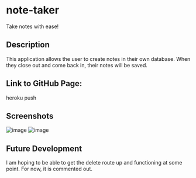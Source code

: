# note-taker
Take notes with ease!

## Description
This application allows the user to create notes in their own database. When they close out and come back in, their notes will be saved.

## Link to GitHub Page:
heroku push
## Screenshots
![image](https://user-images.githubusercontent.com/60822996/123850264-6b092480-d8df-11eb-93f2-a06b3ed7c97c.png)
![image](https://user-images.githubusercontent.com/60822996/123850339-883df300-d8df-11eb-9134-7c98fb720e41.png)

## Future Development
I am hoping to be able to get the delete route up and functioning at some point. For now, it is commented out.